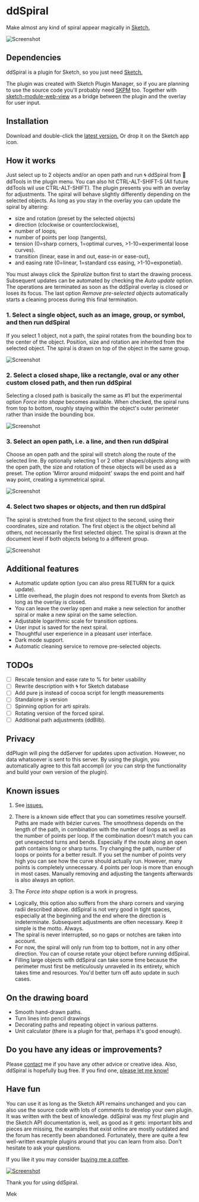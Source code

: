 # ddSpiral
Make almost any kind of spiral appear magically in [Sketch.](https:www.sketch.com)

![Screenshot](repository_images/overlay.png)

## Dependencies
ddSpiral is a plugin for Sketch, so you just need [Sketch.](https://www.sketch.com)

The plugin was created with Sketch Plugin Manager, so if you are planning to use the source code you'll probably need [SKPM](https://github.com/skpm/skpm) too. Together with [sketch-module-web-view](https://github.com/skpm/sketch-module-web-view/tree/master/docs) as a bridge between the plugin and the overlay for user input.

## Installation
Download and double-click the [latest version.](https://github.com/Design-Dude/ddSpiral/releases/latest) Or drop it on the Sketch app icon. 

## How it works
Just select up to 2 objects and/or an open path and run 🌀 ddSpiral from 🧰 ddTools in the plugin menu. You can also hit CTRL-ALT-SHIFT-S (All future ddTools wil use CTRL-ALT-SHIFT). The plugin presents you with an overlay for adjustments. The spiral will behave slightly differently depending on the selected objects. As long as you stay in the overlay you can update the spiral by altering:
- size and rotation (preset by the selected objects)
- direction (clockwise or counterclockwise),
- number of loops,
- number of points per loop (tangents),
- tension (0=sharp corners, 1=optimal curves, >1-10=experimental loose curves).
- transition (linear, ease in and out, ease-in or ease-out),
- and easing rate (0=linear, 1=standard css easing, >1-10=exponetial).

You must always click the _Spiralize_ button first to start the drawing process. Subsequent updates can be automated by checking the _Auto update_ option. The operations are terminated as soon as the ddSpiral overlay is closed or loses its focus. The last option _Remove pre-selected objects_ automatically starts a cleaning process during this final termination.

### 1. Select a single object, such as an image, group, or symbol, and then run ddSpiral
If you select 1 object, not a path, the spiral rotates from the bounding box to the center of the object. Position, size and rotation are inherited from the selected object. The spiral is drawn on top of the object in the same group.

![Screenshot](repository_images/object.svg)

### 2. Select a closed shape, like a rectangle, oval or any other custom closed path, and then run ddSpiral
Selecting a closed path is basically the same as #1 but the experimental option _Force into shape_ becomes available. When checked, the spiral runs from top to bottom, roughly staying within the object's outer perimeter rather than inside the bounding box.

![Screenshot](repository_images/shape.svg)

### 3. Select an open path, i.e. a line, and then run ddSpiral
Choose an open path and the spiral will stretch along the route of the selected line. By optionally selecting 1 or 2 other shapes/objects along with the open path, the size and rotation of these objects will be used as a preset. The option 'Mirror around midpoint' swaps the end point and half way point, creating a symmetrical spiral.

![Screenshot](repository_images/path.svg)

### 4. Select two shapes or objects, and then run ddSpiral
The spiral is stretched from the first object to the second, using their coordinates, size and rotation. The first object is the object behind all others, not necessarily the first selected object. The spiral is drawn at the document level if both objects belong to a different group.

![Screenshot](repository_images/objects.svg)

## Additional features
- Automatic update option (you can also press RETURN for a quick update).
- Little overhead, the plugin does not respond to events from Sketch as long as the overlay is closed.
- You can leave the overlay open and make a new selection for another spiral or make a new spiral on the same selection.
- Adjustable logarithmic scale for transition options.
- User input is saved for the next spiral.
- Thoughtful user experience in a pleasant user interface.
- Dark mode support.
- Automatic cleaning service to remove pre-selected objects.

## TODOs
- [ ] Rescale tension and ease rate to % for beter usability
- [ ] Rewrite description with 🌀 for Sketch database
- [ ] Add pure js instead of cocoa script for length measurements
- [ ] Standalone js version
- [ ] Spinning option for arti spirals.
- [ ] Rotating version of the forced spiral.
- [ ] Additional path adjustments (ddBilb).

## Privacy
ddPlugin will ping the ddServer for updates upon activation. However, no data whatsoever is sent to this server. By using the plugin, you automatically agree to this fait accompli (or you can strip the functionality and build your own version of the plugin).

## Known issues
1. See [issues.](https://github.com/Design-Dude/ddSpiral/issues)

2. There is a known side effect that you can sometimes resolve yourself. Paths are made with bézier curves. The smoothness depends on the length of the path, in combination with the number of loops as well as the number of points per loop. If the combination doesn't match you can get unexpected turns and bends. Especially if the route along an open path contains long or sharp turns. Try changing the path, number of loops or points for a better result. If you set the number of points very high you can see how the curve should actually run. However, many points is completely unnecessary. 4 points per loop is more than enough in most cases. Manually removing and adjusting the tangents afterwards is also always an option.

3. The _Force into shape_ option is a work in progress.
- Logically, this option also suffers from the sharp corners and varying radii described above. ddSpiral is not very good in tight spaces, especially at the beginning and the end where the direction is indeterminate. Subsequent adjustments are often necessary. Keep it simple is the motto. Always.
- The spiral is never interrupted, so no gaps or notches are taken into account.
- For now, the spiral will only run from top to bottom, not in any other direction. You can of course rotate your object before running ddSpiral.
- Filling large objects with ddSpiral can take some time because the perimeter must first be meticulously unraveled in its entirety, which takes time and resources. You'd better turn off auto update in such cases.

## On the drawing board
- Smooth hand-drawn paths.
- Turn lines into pencil drawings
- Decorating paths and repeating object in various patterns.
- Unit calculator (there is a plugin for that, perhaps it's good enough).

## Do you have any ideas or improvements?
Please [contact](https://github.com/Design-Dude/ddSpiral/discussions) me if you have any other advice or creative idea. Also, ddSpiral is hopefully bug free. If you find one, [please let me know! ](https://github.com/Design-Dude/ddSpiral/issues)

## Have fun
You can use it as long as the Sketch API remains unchanged and you can also use the source code with lots of comments to develop your own plugin. It was written with the best of knowledge. ddSpiral was my first plugin and the Sketch API documentation is, well, as good as it gets: important bits and pieces are missing, the examples that exist online are mostly outdated and the forum has recently been abandoned. Fortunately, there are quite a few well-written example plugins around that you can learn from also. Don't hesitate to ask your questions.

If you like it you may consider [buying me a coffee](https://www.buymeacoffee.com/Mastermek).

[![Screenshot](repository_images/coffee.svg)](https://www.buymeacoffee.com/Mastermek)

Thank you for using ddSpiral.

Mek


